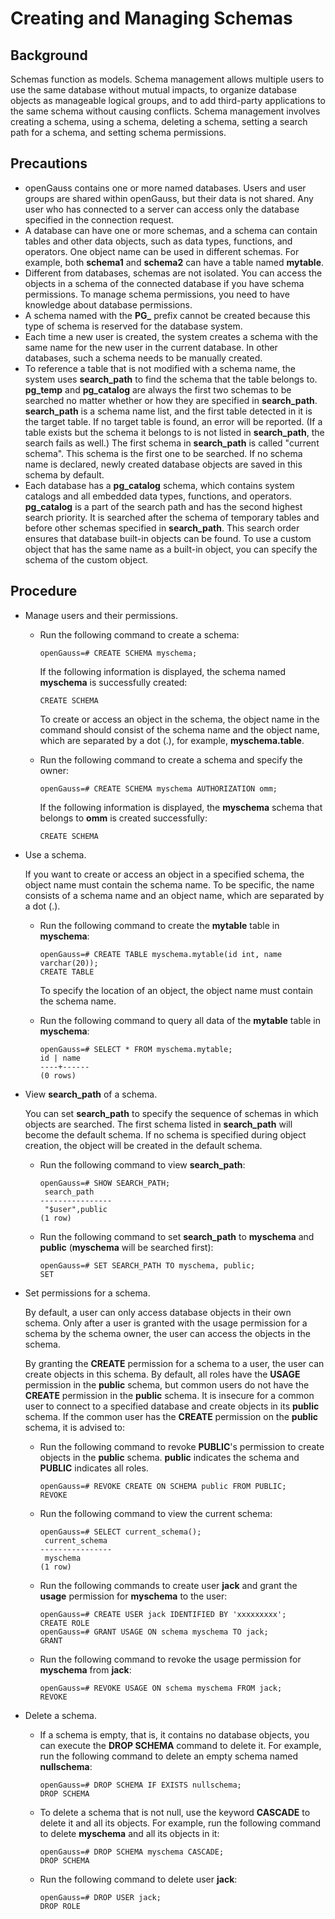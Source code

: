 # Creating and Managing Schemas<a name="EN-US_TOPIC_0289900215"></a>

## Background<a name="en-us_topic_0283136693_en-us_topic_0237120306_en-us_topic_0059779372_sccec47ed8ad54f89b98b83caf9a0b4fd"></a>

Schemas function as models. Schema management allows multiple users to use the same database without mutual impacts, to organize database objects as manageable logical groups, and to add third-party applications to the same schema without causing conflicts. Schema management involves creating a schema, using a schema, deleting a schema, setting a search path for a schema, and setting schema permissions.

## Precautions<a name="en-us_topic_0283136693_en-us_topic_0237120306_en-us_topic_0059779372_sf39acabf4d3c4f199303910765daa0cd"></a>

-   openGauss contains one or more named databases. Users and user groups are shared within openGauss, but their data is not shared. Any user who has connected to a server can access only the database specified in the connection request.
-   A database can have one or more schemas, and a schema can contain tables and other data objects, such as data types, functions, and operators. One object name can be used in different schemas. For example, both  **schema1**  and  **schema2**  can have a table named  **mytable**.
-   Different from databases, schemas are not isolated. You can access the objects in a schema of the connected database if you have schema permissions. To manage schema permissions, you need to have knowledge about database permissions.
-   A schema named with the  **PG\_**  prefix cannot be created because this type of schema is reserved for the database system.
-   Each time a new user is created, the system creates a schema with the same name for the new user in the current database. In other databases, such a schema needs to be manually created.
-   To reference a table that is not modified with a schema name, the system uses  **search\_path**  to find the schema that the table belongs to.  **pg\_temp**  and  **pg\_catalog**  are always the first two schemas to be searched no matter whether or how they are specified in  **search\_path**.  **search\_path**  is a schema name list, and the first table detected in it is the target table. If no target table is found, an error will be reported. \(If a table exists but the schema it belongs to is not listed in  **search\_path**, the search fails as well.\) The first schema in  **search\_path**  is called "current schema". This schema is the first one to be searched. If no schema name is declared, newly created database objects are saved in this schema by default.
-   Each database has a  **pg\_catalog**  schema, which contains system catalogs and all embedded data types, functions, and operators.  **pg\_catalog**  is a part of the search path and has the second highest search priority. It is searched after the schema of temporary tables and before other schemas specified in  **search\_path**. This search order ensures that database built-in objects can be found. To use a custom object that has the same name as a built-in object, you can specify the schema of the custom object.

## Procedure<a name="en-us_topic_0283136693_en-us_topic_0237120306_en-us_topic_0059779372_sc91f8eff24b147da9ced875c4303f986"></a>

-   Manage users and their permissions.
    -   Run the following command to create a schema:

        ```
        openGauss=# CREATE SCHEMA myschema;
        ```

        If the following information is displayed, the schema named  **myschema**  is successfully created:

        ```
        CREATE SCHEMA
        ```

        To create or access an object in the schema, the object name in the command should consist of the schema name and the object name, which are separated by a dot \(.\), for example,  **myschema.table**.

    -   Run the following command to create a schema and specify the owner:

        ```
        openGauss=# CREATE SCHEMA myschema AUTHORIZATION omm;
        ```

        If the following information is displayed, the  **myschema**  schema that belongs to  **omm**  is created successfully:

        ```
        CREATE SCHEMA
        ```


-   Use a schema.

    If you want to create or access an object in a specified schema, the object name must contain the schema name. To be specific, the name consists of a schema name and an object name, which are separated by a dot \(.\).

    -   Run the following command to create the  **mytable**  table in  **myschema**:

        ```
        openGauss=# CREATE TABLE myschema.mytable(id int, name varchar(20));
        CREATE TABLE
        ```

        To specify the location of an object, the object name must contain the schema name.

    -   Run the following command to query all data of the  **mytable**  table in  **myschema**:

        ```
        openGauss=# SELECT * FROM myschema.mytable;
        id | name 
        ----+------
        (0 rows)
        ```


-   View  **search\_path**  of a schema.

    You can set  **search\_path**  to specify the sequence of schemas in which objects are searched. The first schema listed in  **search\_path**  will become the default schema. If no schema is specified during object creation, the object will be created in the default schema.

    -   Run the following command to view  **search\_path**:

        ```
        openGauss=# SHOW SEARCH_PATH;
         search_path
        ----------------
         "$user",public
        (1 row)
        ```

    -   Run the following command to set  **search\_path**  to  **myschema**  and  **public**  \(**myschema**  will be searched first\):

        ```
        openGauss=# SET SEARCH_PATH TO myschema, public;
        SET
        ```


-   Set permissions for a schema.

    By default, a user can only access database objects in their own schema. Only after a user is granted with the usage permission for a schema by the schema owner, the user can access the objects in the schema.

    By granting the  **CREATE**  permission for a schema to a user, the user can create objects in this schema. By default, all roles have the  **USAGE**  permission in the  **public**  schema, but common users do not have the  **CREATE**  permission in the  **public**  schema. It is insecure for a common user to connect to a specified database and create objects in its  **public**  schema. If the common user has the  **CREATE**  permission on the  **public**  schema, it is advised to:

    -   Run the following command to revoke  **PUBLIC**'s permission to create objects in the  **public**  schema.  **public**  indicates the schema and  **PUBLIC**  indicates all roles.

        ```
        openGauss=# REVOKE CREATE ON SCHEMA public FROM PUBLIC;
        REVOKE
        ```

    -   Run the following command to view the current schema:

        ```
        openGauss=# SELECT current_schema();
         current_schema 
        ----------------
         myschema
        (1 row)
        ```

    -   Run the following commands to create user  **jack**  and grant the  **usage**  permission for  **myschema**  to the user:

        ```
        openGauss=# CREATE USER jack IDENTIFIED BY 'xxxxxxxxx';
        CREATE ROLE
        openGauss=# GRANT USAGE ON schema myschema TO jack;
        GRANT
        ```

    -   Run the following command to revoke the usage permission for  **myschema**  from  **jack**:

        ```
        openGauss=# REVOKE USAGE ON schema myschema FROM jack;
        REVOKE
        ```


-   Delete a schema.
    -   If a schema is empty, that is, it contains no database objects, you can execute the  **DROP SCHEMA**  command to delete it. For example, run the following command to delete an empty schema named  **nullschema**:

        ```
        openGauss=# DROP SCHEMA IF EXISTS nullschema;
        DROP SCHEMA
        ```

    -   To delete a schema that is not null, use the keyword  **CASCADE**  to delete it and all its objects. For example, run the following command to delete  **myschema**  and all its objects in it:

        ```
        openGauss=# DROP SCHEMA myschema CASCADE;
        DROP SCHEMA
        ```

    -   Run the following command to delete user  **jack**:

        ```
        openGauss=# DROP USER jack;
        DROP ROLE
        ```



